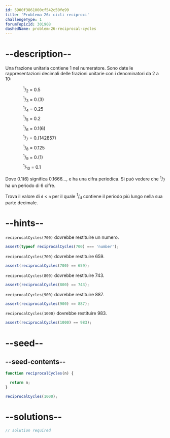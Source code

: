 ```yaml
---
id: 5900f3861000cf542c50fe99
title: 'Problema 26: cicli reciproci'
challengeType: 1
forumTopicId: 301908
dashedName: problem-26-reciprocal-cycles
---
```


# --description--

Una frazione unitaria contiene 1 nel numeratore. Sono date le rappresentazioni decimali delle frazioni unitarie con i denominatori da 2 a 10:

<div style='padding-left: 4em; display: inline-grid; grid-template-rows: auto; row-gap: 7px;'><div><sup>1</sup>/<sub>2</sub> = 0.5</div><div><sup>1</sup>/<sub>3</sub> = 0.(3)</div><div><sup>1</sup>/<sub>4</sub> = 0.25</div><div><sup>1</sup>/<sub>5</sub> = 0.2</div><div><sup>1</sup>/<sub>6</sub> = 0.1(6)</div><div><sup>1</sup>/<sub>7</sub> = 0.(142857)</div><div><sup>1</sup>/<sub>8</sub> = 0.125</div><div><sup>1</sup>/<sub>9</sub> = 0.(1)</div><div><sup>1</sup>/<sub>10</sub> = 0.1</div></div>

Dove 0.1(6) significa 0.1666..., e ha una cifra periodica. Si può vedere che <sup>1</sup>/<sub>7</sub> ha un periodo di 6 cifre.

Trova il valore di `d` &lt; `n` per il quale <sup>1</sup>/<sub>d</sub> contiene il periodo più lungo nella sua parte decimale.

# --hints--

`reciprocalCycles(700)` dovrebbe restituire un numero.

```js
assert(typeof reciprocalCycles(700) === 'number');
```

`reciprocalCycles(700)` dovrebbe restituire 659.

```js
assert(reciprocalCycles(700) == 659);
```

`reciprocalCycles(800)` dovrebbe restituire 743.

```js
assert(reciprocalCycles(800) == 743);
```

`reciprocalCycles(900)` dovrebbe restituire 887.

```js
assert(reciprocalCycles(900) == 887);
```

`reciprocalCycles(1000)` dovrebbe restituire 983.

```js
assert(reciprocalCycles(1000) == 983);
```

# --seed--

## --seed-contents--

```js
function reciprocalCycles(n) {

  return n;
}

reciprocalCycles(1000);
```

# --solutions--

```js
// solution required
```
